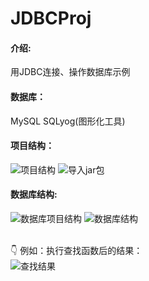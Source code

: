 # JDBCProj

#### 介绍:
用JDBC连接、操作数据库示例

#### 数据库：  
MySQL  SQLyog(图形化工具)  


#### 项目结构：  
![项目结构](https://images.gitee.com/uploads/images/2020/0217/185748_c2f36ce3_1676226.png "屏幕截图.png")
![导入jar包](https://images.gitee.com/uploads/images/2020/0217/191000_05dae38e_1676226.png)

#### 数据库结构:  
![数据库项目结构](https://images.gitee.com/uploads/images/2020/0217/183641_9b40a83b_1676226.png "屏幕截图.png")
![数据库结构](https://images.gitee.com/uploads/images/2020/0217/183457_e1ed7943_1676226.png "屏幕截图.png")
<br>
<br>

 :point_down: 例如：执行查找函数后的结果：  
![查找结果](https://images.gitee.com/uploads/images/2020/0217/185945_0cf647aa_1676226.png "屏幕截图.png")


